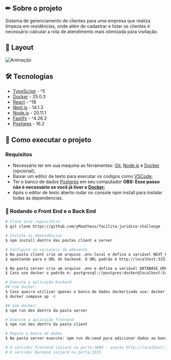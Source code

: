 ## ✏ Sobre o projeto
Sistema de gerenciamento de clientes para uma empresa que realiza limpeza em residências, onde além de cadastrar e listar os clientes é necessário calcular a rota de atendimento mais otimizada para visitação.

## 🎨 Layout
![Animação](customers-management-preview.gif)

## 🛠 Tecnologias
- [TypeScript](https://www.typescriptlang.org/) - ^5
- [Docker](https://www.docker.com/) - 25.0.3
- [React](https://react.dev/) - ^18
- [Next.js](https://nextjs.org/) - 14.1.3
- [Node.js](https://nodejs.org/en/) - 20.11.1
- [Fastify](https://fastify.dev/) - ^4.26.2
- [Postgres](https://www.postgresql.org/) - 16.2

## 🚀 Como executar o projeto
### Requisitos
- Necessário ter em sua maquina as ferramentas: [Git](https://git-scm.com/), [Node.js](https://nodejs.org/en/) e [Docker](https://www.docker.com/) (opcional);
- Baixar um editor de texto para executar os codigos como [VSCode](https://code.visualstudio.com/);
- Ter o banco de dados [Postgres](https://www.postgresql.org/) em seu computador **OBS: Esse passo não é necessário se você já tiver o [Docker](https://www.docker.com/)**;
- Após o editor de texto aberto rodar no console npm install para instalar todas as dependencias.

### 🎲 Rodando o Front End e o Back End
```bash
# Clone este repositório
$ git clone https://github.com/yMaatheus/facilita-juridico-challenge

# Instale as dependências
$ npm install dentro das pastas client e server

# Configure as variaveis de ambiente
$ Na pasta client crie um arquivo .env.local e defina a variável NEXT_PUBLIC_API_BASE_URL,
$ apontando para o URL do backend. O URL padrão é http://localhost:3333

$ Na pasta server crie um arquivo .env e defina a variável DATABASE_URL apontando para o banco de dados.
$ Caso use docker o padrão é: postgresql://postgres:docker@localhost:5432/customer_management

# Execute a aplicação backend
## Com docker:
$ Caso queira utilizar apenas o banco de dados dockerizado use: docker compose up -d postgres
$ docker compose up -d

## Sem docker:
$ npm run dev dentro da pasta server

# Execute a aplicação frontend
$ npm run dev dentro da pasta client

# Popule o banco de dados
$ Na pasta server execute: npm run db:seed para adicionar dados ao banco de dados

# O servidor Frontend inciará na porta:3000 - acesse http://localhost:3000
# O servidor Backend inciará na porta:3333
```
